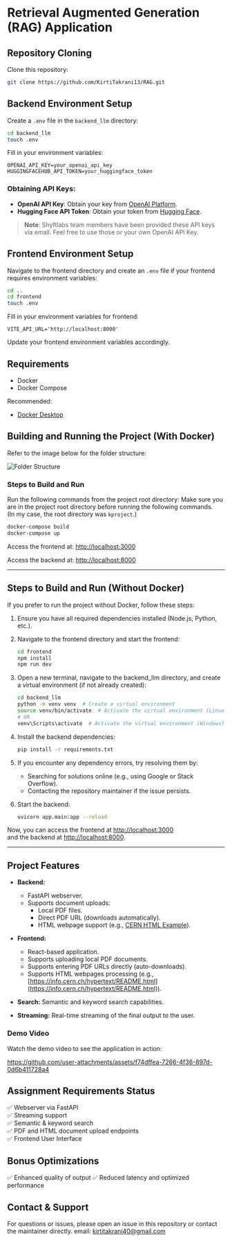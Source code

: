 # Retrieval Augmented Generation (RAG) Application

## Repository Cloning

Clone this repository:

```bash
git clone https://github.com/KirtiTakrani13/RAG.git
```

## Backend Environment Setup

Create a `.env` file in the `backend_llm` directory:

```bash
cd backend_llm
touch .env
```

Fill in your environment variables:

```env
OPENAI_API_KEY=your_openai_api_key
HUGGINGFACEHUB_API_TOKEN=your_huggingface_token
```

### Obtaining API Keys:

- **OpenAI API Key**: Obtain your key from [OpenAI Platform](https://platform.openai.com/api-keys).
- **Hugging Face API Token**: Obtain your token from [Hugging Face](https://huggingface.co/settings/tokens).

> **Note**: Shyftlabs team members have been provided these API keys via email. Feel free to use those or your own OpenAI API Key.

## Frontend Environment Setup

Navigate to the frontend directory and create an `.env` file if your frontend requires environment variables:

```bash
cd ..
cd frontend
touch .env
```
Fill in your environment variables for frontend:

```env
VITE_API_URL='http://localhost:8000'
```

Update your frontend environment variables accordingly.

## Requirements

- Docker
- Docker Compose

Recommended:
- [Docker Desktop](https://www.docker.com/products/docker-desktop/)

## Building and Running the Project (With Docker)

Refer to the image below for the folder structure:

![Folder Structure](https://github.com/user-attachments/assets/53d2c9e7-0bf7-4351-85cf-be883b250596)

### Steps to Build and Run

Run the following commands from the project root directory:
Make sure you are in the project root directory before running the following commands.  
(In my case, the root directory was `kproject`.)  

```bash
docker-compose build
docker-compose up 
```

Access the frontend at: [http://localhost:3000](http://localhost:3000)

Access the backend at: [http://localhost:8000](http://localhost:8000)

----

## Steps to Build and Run (Without Docker)

If you prefer to run the project without Docker, follow these steps:

1. Ensure you have all required dependencies installed (Node.js, Python, etc.).

2. Navigate to the frontend directory and start the frontend:

   ```bash
   cd frontend
   npm install
   npm run dev
   ```

3. Open a new terminal, navigate to the backend_llm directory, and create a virtual environment (if not already created):

   ```bash
   cd backend_llm
   python -m venv venv  # Create a virtual environment
   source venv/bin/activate  # Activate the virtual environment (Linux/macOS)
   # OR
   venv\Scripts\activate  # Activate the virtual environment (Windows)
   ```

4. Install the backend dependencies:

   ```bash
   pip install -r requirements.txt
   ```

5. If you encounter any dependency errors, try resolving them by:

   - Searching for solutions online (e.g., using Google or Stack Overflow).
   - Contacting the repository maintainer if the issue persists.

6. Start the backend:

   ```bash
   uvicorn app.main:app --reload
   ```

Now, you can access the frontend at [http://localhost:3000](http://localhost:3000)  
and the backend at [http://localhost:8000](http://localhost:8000).

----

## Project Features

- **Backend:**
  - FastAPI webserver.
  - Supports document uploads:
    - Local PDF files.
    - Direct PDF URL (downloads automatically).
    - HTML webpage support (e.g., [CERN HTML Example](https://info.cern.ch/hypertext/README.html)).

- **Frontend:**
  - React-based application.
  - Supports uploading local PDF documents.
  - Supports entering PDF URLs directly (auto-downloads).
  - Supports HTML webpages processing (e.g., [https://info.cern.ch/hypertext/README.html](https://info.cern.ch/hypertext/README.html)).

- **Search:** Semantic and keyword search capabilities.
- **Streaming:** Real-time streaming of the final output to the user.

### Demo Video

Watch the demo video to see the application in action:




https://github.com/user-attachments/assets/f74dffea-7266-4f36-897d-0d6b411728a4


## Assignment Requirements Status

✅ Webserver via FastAPI  
✅ Streaming support  
✅ Semantic & keyword search  
✅ PDF and HTML document upload endpoints  
✅ Frontend User Interface

## Bonus Optimizations

✅ Enhanced quality of output
✅ Reduced latency and optimized performance

## Contact & Support

For questions or issues, please open an issue in this repository or contact the maintainer directly.
email: kirtitakrani40@gmail.com 


